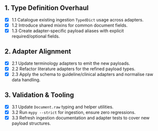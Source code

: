 ## 1. Type Definition Overhaul

- [x] 1.1 Catalogue existing ingestion `TypedDict` usage across adapters.
- [x] 1.2 Introduce shared mixins for common document fields.
- [x] 1.3 Create adapter-specific payload aliases with explicit required/optional fields.

## 2. Adapter Alignment

- [x] 2.1 Update terminology adapters to emit the new payloads.
- [x] 2.2 Refactor literature adapters for the refined payload types.
- [x] 2.3 Apply the schema to guideline/clinical adapters and normalise raw data handling.

## 3. Validation & Tooling

- [x] 3.1 Update `Document.raw` typing and helper utilities.
- [x] 3.2 Run `mypy --strict` for ingestion, ensure zero regressions.
- [x] 3.3 Refresh ingestion documentation and adapter tests to cover new payload structures.

